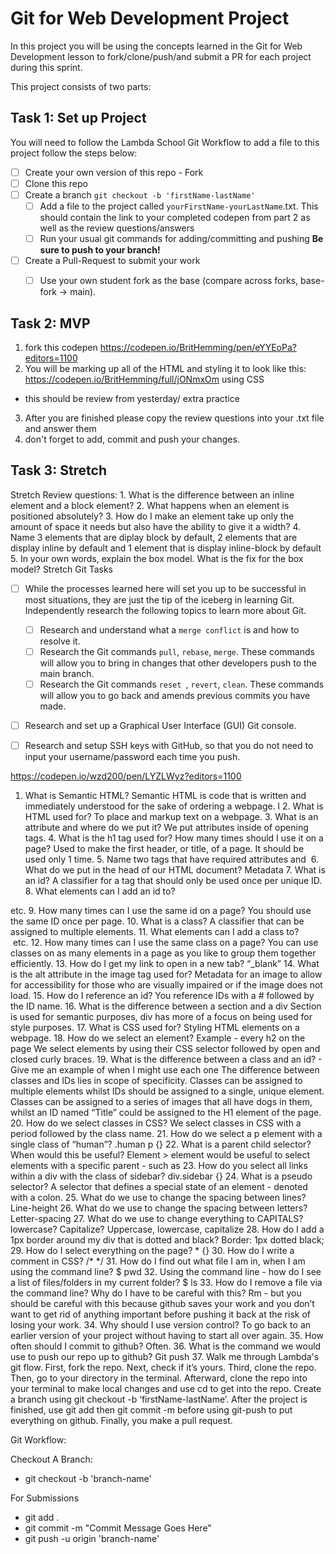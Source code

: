 # Git for Web Development Project
In this project you will be using the concepts learned in the Git for Web Development lesson to fork/clone/push/and submit a PR for each project during this sprint.

This project consists of two parts:

## Task 1: Set up Project
You will need to follow the Lambda School Git Workflow to add a file to this project follow the steps below:

- [ ] Create your own version of this repo - Fork
- [ ] Clone this repo
- [ ] Create a branch `git checkout -b 'firstName-lastName'`
  - [ ] Add a file to the project called `yourFirstName-yourLastName`.txt. This should contain the link to your completed codepen from part 2 as well as the review questions/answers
  - [ ] Run your usual git commands for adding/committing and pushing **Be sure to push to your branch!**
- [ ] Create a Pull-Request to submit your work
  - [ ] Use your own student fork as the base (compare across forks, base-fork -> main).


## Task 2: MVP
1. fork this codepen https://codepen.io/BritHemming/pen/eYYEoPa?editors=1100
2. You will be marking up all of the HTML and styling it to look like this: https://codepen.io/BritHemming/full/jONmxOm using CSS
* this should be review from yesterday/ extra practice
3. After you are finished please copy the review questions into your .txt file and answer them
4. don't forget to add, commit and push your changes.


## Task 3: Stretch
Stretch Review questions: 
    1. What is the difference between an inline element and a block element?
    2. What happens when an element is positioned absolutely? 
    3. How do I make an element take up only the amount of space it needs but also have the ability to give it a width? 
    4. Name 3 elements that are diplay block by default, 2 elements that are display inline by default and 1 element that is display inline-block by default
    5. In your own words, explain the box model. What is the fix for the box model? 
Stretch Git Tasks
- [ ] While the processes learned here will set you up to be successful in most situations, they are just the tip of the iceberg in learning Git. Independently research the following topics to learn more about Git.
  - [ ] Research and understand what a `merge conflict` is and how to resolve it.
  - [ ] Research the Git commands `pull`, `rebase`, `merge`. These commands will allow you to bring in changes that other developers push to the main branch.
  - [ ] Research the Git commands `reset `, `revert`, `clean`. These commands will allow you to go back and amends previous commits you have made.

- [ ] Research and set up a Graphical User Interface (GUI) Git console. 

- [ ] Research and setup SSH keys with GitHub, so that you do not need to input your username/password each time you push. 


https://codepen.io/wzd200/pen/LYZLWyz?editors=1100

   1. What is Semantic HTML?
Semantic HTML is code that is written and immediately understood for the sake of ordering a webpage.
l
    2. What is HTML used for?
To place and markup text on a webpage. 
    3. What is an attribute and where do we put it?
We put attributes inside of opening tags. 
    4. What is the h1 tag used for? How many times should I use it on a page?
Used to make the first header, or title, of a page. It should be used only 1 time.
    5. Name two tags that have required attributes
<a> and <img>
    6. What do we put in the head of our HTML document?
Metadata 
    7. What is an id?
A classifier for a tag that should only be used once per unique ID. 
    8. What elements can I add an id to?
<div> <section> etc.
    9. How many times can I use the same id on a page?
You should use the same ID once per page. 
    10. What is a class?
A classifier that can be assigned to multiple elements.
    11. What elements can I add a class to? 
<div> <section> <img> etc.
    12. How many times can I use the same class on a page?
You can use classes on as many elements in a page as you like to group them together efficiently. 
    13. How do I get my link to open in a new tab?
“_blank”
    14. What is the alt attribute in the image tag used for?
Metadata for an image to allow for accessibility for those who are visually impaired or if the image does not load.
    15. How do I reference an id?
You reference IDs with a # followed by the ID name.
    16. What is the difference between a section and a div
Section is used for semantic purposes, div has more of a focus on being used for style purposes.
    17. What is CSS used for?
Styling HTML elements on a webpage. 
    18. How do we select an element? Example - every h2 on the page
We select elements by using their CSS selector followed by open and closed curly braces.
    19. What is the difference between a class and an id? - Give me an example of when I might use each one
The difference between classes and IDs lies in scope of specificity. Classes can be assigned to multiple elements whilst IDs should be assigned to a single, unique element. Classes can be assigned to a series of images that all have dogs in them, whilst an ID named “Title” could be assigned to the H1 element of the page.
    20. How do we select classes in CSS?
We select classes in CSS with a period followed by the class name.
    21. How do we select a p element with a single class of “human”?
.human p {}
    22. What is a parent child selector? When would this be useful?
Element > element would be useful to select elements with a specific parent - such as <divs>
    23. How do you select all links within a div with the class of sidebar?
div.sidebar {}
    24. What is a pseudo selector?
A selector that defines a special state of an element - denoted with a colon.
    25. What do we use to change the spacing between lines?
Line-height
    26. What do we use to change the spacing between letters?
Letter-spacing
    27. What do we use to change everything to CAPITALS? lowercase? Capitalize?
Uppercase, lowercase, capitalize
    28. How do I add a 1px border around my div that is dotted and black?
Border: 1px dotted black;
    29. How do I select everything on the page?
* {} 
    30. How do I write a comment in CSS?
/*  */
    31. How do I find out what file I am in, when I am using the command line?
$ pwd 
    32. Using the command line - how do I see a list of files/folders in my current folder?
$ ls
    33. How do I remove a file via the command line? Why do I have to be careful with this?
Rm - but you should be careful with this because github saves your work and you don’t want to get rid of anything important before pushing it back at the risk of losing your work. 
    34. Why should I use version control? 
To go back to an earlier version of your project without having to start all over again.
    35. How often should I commit to github?
Often.
    36. What is the command we would use to push our repo up to github?
Git push 
    37. Walk me through Lambda's git flow.
First, fork the repo. Next, check if it’s yours. Third, clone the repo. Then, go to your directory in the terminal. Afterward, clone the repo into your terminal to make local changes and use cd to get into the repo. Create a branch using git checkout -b ‘firstName-lastName’. After the project is finished, use git add then git commit -m before using git-push to put everything on github. Finally, you make a pull request. 



Git Workflow: 

Checkout A Branch: 
- git checkout -b 'branch-name'

For Submissions
- git add . 
- git commit -m "Commit Message Goes Here"
- git push -u origin 'branch-name'